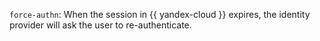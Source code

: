 `force-authn`: When the session in {{ yandex-cloud }} expires, the identity provider will ask the user to re-authenticate.